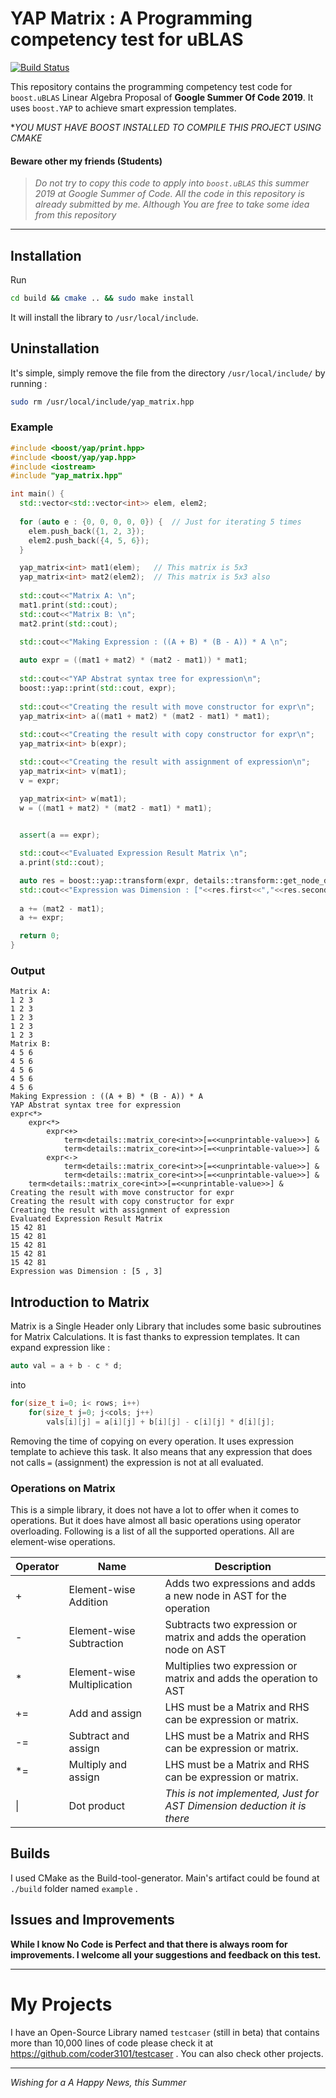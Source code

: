 # YAP Matrix : A Programming competency test for uBLAS

[![Build 
Status](https://travis-ci.org/coder3101/gsoc19-boost-test.svg?branch=with-yap)](https://travis-ci.org/coder3101/gsoc19-boost-test)

This repository contains the programming competency test code for `boost.uBLAS` Linear Algebra Proposal of **Google Summer Of Code 2019**. It uses `boost.YAP` to achieve smart expression templates.

**YOU MUST HAVE BOOST INSTALLED TO COMPILE  THIS PROJECT USING CMAKE*

#### Beware other my friends (Students)

> *Do not try to copy this code to apply into `boost.uBLAS` this summer 2019 at Google Summer of Code. All the code in this repository is already submitted by me. Although You are free to take some idea from this repository*

---

## Installation

Run 

```bash
cd build && cmake .. && sudo make install
```

It will install the library to `/usr/local/include`.

## Uninstallation

It's simple, simply remove the file from the directory `/usr/local/include/` by running :

```bash
sudo rm /usr/local/include/yap_matrix.hpp
```

### Example
```cpp
#include <boost/yap/print.hpp>
#include <boost/yap/yap.hpp>
#include <iostream>
#include "yap_matrix.hpp"

int main() {
  std::vector<std::vector<int>> elem, elem2;
  
  for (auto e : {0, 0, 0, 0, 0}) {  // Just for iterating 5 times
    elem.push_back({1, 2, 3});
    elem2.push_back({4, 5, 6});
  }

  yap_matrix<int> mat1(elem);   // This matrix is 5x3
  yap_matrix<int> mat2(elem2);  // This matrix is 5x3 also
  
  std::cout<<"Matrix A: \n";
  mat1.print(std::cout);
  std::cout<<"Matrix B: \n";
  mat2.print(std::cout);

  std::cout<<"Making Expression : ((A + B) * (B - A)) * A \n";
  
  auto expr = ((mat1 + mat2) * (mat2 - mat1)) * mat1;
  
  std::cout<<"YAP Abstrat syntax tree for expression\n";
  boost::yap::print(std::cout, expr);
  
  std::cout<<"Creating the result with move constructor for expr\n";
  yap_matrix<int> a((mat1 + mat2) * (mat2 - mat1) * mat1);
  
  std::cout<<"Creating the result with copy constructor for expr\n";
  yap_matrix<int> b(expr);

  std::cout<<"Creating the result with assignment of expression\n";
  yap_matrix<int> v(mat1);
  v = expr;

  yap_matrix<int> w(mat1);
  w = ((mat1 + mat2) * (mat2 - mat1) * mat1);
  

  assert(a == expr);

  std::cout<<"Evaluated Expression Result Matrix \n";
  a.print(std::cout);

  auto res = boost::yap::transform(expr, details::transform::get_node_dimension{});
  std::cout<<"Expression was Dimension : ["<<res.first<<","<<res.second << "]\n"; 
  
  a += (mat2 - mat1);
  a += expr;

  return 0;
}


```
### Output
```
Matrix A: 
1 2 3 
1 2 3 
1 2 3 
1 2 3 
1 2 3 
Matrix B: 
4 5 6 
4 5 6 
4 5 6 
4 5 6 
4 5 6 
Making Expression : ((A + B) * (B - A)) * A 
YAP Abstrat syntax tree for expression
expr<*>
    expr<*>
        expr<+>
            term<details::matrix_core<int>>[=<<unprintable-value>>] &
            term<details::matrix_core<int>>[=<<unprintable-value>>] &
        expr<->
            term<details::matrix_core<int>>[=<<unprintable-value>>] &
            term<details::matrix_core<int>>[=<<unprintable-value>>] &
    term<details::matrix_core<int>>[=<<unprintable-value>>] &
Creating the result with move constructor for expr
Creating the result with copy constructor for expr
Creating the result with assignment of expression
Evaluated Expression Result Matrix 
15 42 81 
15 42 81 
15 42 81 
15 42 81 
15 42 81 
Expression was Dimension : [5 , 3]
```

## Introduction to Matrix

Matrix is a Single Header only Library that includes some basic subroutines for Matrix Calculations. It is fast thanks to expression templates. It can expand expression like :

```cpp
auto val = a + b - c * d;
```

into

```cpp
for(size_t i=0; i< rows; i++)
    for(size_t j=0; j<cols; j++)
        vals[i][j] = a[i][j] + b[i][j] - c[i][j] * d[i][j];
```

Removing the time of copying on every operation. It uses expression template to achieve this task. It also means that any expression that does not calls `=` (assignment) the expression is not at all evaluated. 

### Operations on Matrix

This is a simple library, it does not have a lot to offer when it comes to operations. But it does have almost all basic operations using operator overloading. Following is a list of all the supported operations. All are element-wise operations.



|      Operator| Name |      Description|
| ---- | ---- | ---- |
| + | Element-wise Addition | Adds two expressions and adds a new node in AST for the operation |
| - | Element-wise Subtraction | Subtracts two expression or matrix and adds the operation node on AST |
| * | Element-wise Multiplication | Multiplies two expression or matrix and adds the operation to AST |
| += | Add and assign | LHS must be a Matrix and RHS can be expression or matrix. |
| -= | Subtract and assign | LHS must be a Matrix and RHS can be expression or matrix. |
| *= | Multiply and assign | LHS must be a Matrix and RHS can be expression or matrix. |
| \| | Dot product | *This is not implemented, Just for AST Dimension deduction it is there* |




## Builds

I used CMake as the Build-tool-generator. Main's artifact could be found at `./build` folder named `example` . 


## Issues and Improvements

**While I know No Code is Perfect and that there is always room for improvements. I welcome all your suggestions and feedback on this test.**

---

# My Projects

I have an Open-Source Library named `testcaser` (still in beta) that contains more than 10,000 lines of code please check it at https://github.com/coder3101/testcaser .  You can also check other projects.

---



*Wishing for a A Happy News, this Summer*
